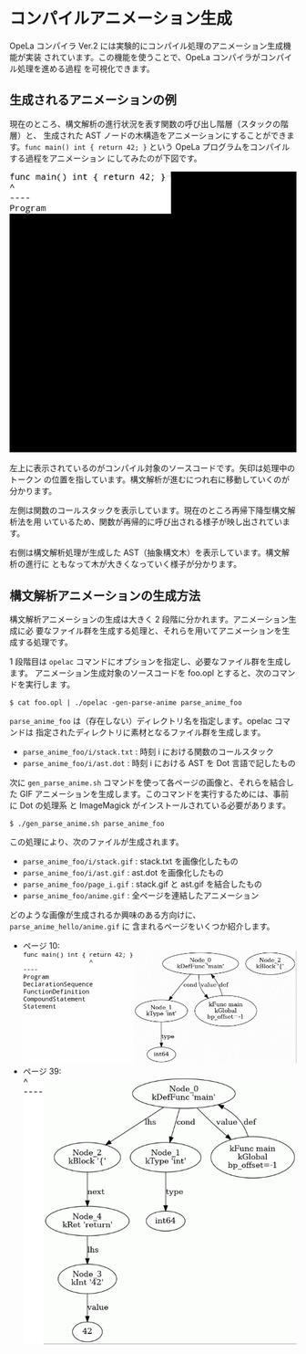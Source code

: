 # コンパイルアニメーション生成

OpeLa コンパイラ Ver.2 には実験的にコンパイル処理のアニメーション生成機能が実装
されています。この機能を使うことで、OpeLa コンパイラがコンパイル処理を進める過程
を可視化できます。

## 生成されるアニメーションの例

現在のところ、構文解析の進行状況を表す関数の呼び出し階層（スタックの階層）と、
生成された AST ノードの木構造をアニメーションにすることができます。`func main()
int { return 42; }` という OpeLa プログラムをコンパイルする過程をアニメーション
にしてみたのが下図です。

![生成されたアニメーション](parse_anime_hello/anime.gif)

左上に表示されているのがコンパイル対象のソースコードです。矢印は処理中のトークン
の位置を指しています。構文解析が進むにつれ右に移動していくのが分かります。

左側は関数のコールスタックを表示しています。現在のところ再帰下降型構文解析法を用
いているため、関数が再帰的に呼び出される様子が映し出されています。

右側は構文解析処理が生成した AST（抽象構文木）を表示しています。構文解析の進行に
ともなって木が大きくなっていく様子が分かります。

## 構文解析アニメーションの生成方法

構文解析アニメーションの生成は大きく 2 段階に分かれます。アニメーション生成に必
要なファイル群を生成する処理と、それらを用いてアニメーションを生成する処理です。

1 段階目は `opelac` コマンドにオプションを指定し、必要なファイル群を生成します。
アニメーション生成対象のソースコードを foo.opl とすると、次のコマンドを実行しま
す。

    $ cat foo.opl | ./opelac -gen-parse-anime parse_anime_foo

`parse_anime_foo` は（存在しない）ディレクトリ名を指定します。opelac コマンドは
指定されたディレクトリに素材となるファイル群を生成します。

- `parse_anime_foo/i/stack.txt` : 時刻 i における関数のコールスタック
- `parse_anime_foo/i/ast.dot` : 時刻 i における AST を Dot 言語で記したもの

次に `gen_parse_anime.sh` コマンドを使って各ページの画像と、それらを結合した GIF
アニメーションを生成します。このコマンドを実行するためには、事前に Dot の処理系
と ImageMagick がインストールされている必要があります。

    $ ./gen_parse_anime.sh parse_anime_foo

この処理により、次のファイルが生成されます。

- `parse_anime_foo/i/stack.gif` : stack.txt を画像化したもの
- `parse_anime_foo/i/ast.gif` : ast.dot を画像化したもの
- `parse_anime_foo/page_i.gif` : stack.gif と ast.gif を結合したもの
- `parse_anime_foo/anime.gif` : 全ページを連結したアニメーション

どのような画像が生成されるか興味のある方向けに、`parse_anime_hello/anime.gif` に
含まれるページをいくつか紹介します。

- ページ 10: ![ページ 10](parse_anime_hello/page_10.gif)
- ページ 39: ![ページ 39](parse_anime_hello/page_39.gif)

